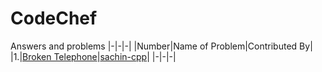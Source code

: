 # CodeChef
Answers and problems
|-|-|-|
|Number|Name of Problem|Contributed By|
|1.|[Broken Telephone](https://github.com/aviraw/CodeChef/blob/master/Broken%20Telephone)|[sachin-cpp](https://github.com/sachin-cpp)|
|-|-|-|
